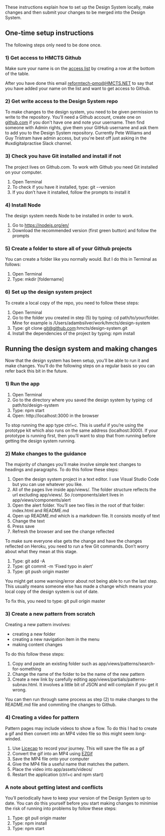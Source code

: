 These instructions explain how to set up the Design System locally, make changes and then submit your changes to be merged into the Design System.

## One-time setup instructions

The following steps only need to be done once.

### 1) Get access to HMCTS Github

Make sure your name is on the [access list](https://tools.hmcts.net/confluence/display/RPE/Acceptable+Use+Policy+and+Contractor+Security+Guidance) by creating a row at the bottom of the table.

After you have done this email reformtech-pmo@HMCTS.NET  to say that you have added your name on the list and want to get access to Github.

### 2) Get write access to the Design System repo

To make changes to the design system, you need to be given permission to write to the repository. 
You'll need a Github account, create one on [github.com](https://github.com) if you don't have one and note your username.
Then find someone with Admin rights, give them your GitHub username and ask them to add you to the Design System repository. Currently Pete Williams and Guy Tristram have admin access, but you're best off just asking in the #uxdigitalpractise Slack channel.


### 3) Check you have Git installed and install if not

The project lives on Github.com. To work with Github you need Git installed on your computer.

1. Open Terminal
2. To check if you have it installed, type: git --version
3. If you don’t have it installed, follow the prompts to install it



### 4) Install Node

The design system needs Node to be installed in order to work.

1. Go to https://nodejs.org/en/
2. Download the recommended version (first green button) and follow the prompts



### 5) Create a folder to store all of your Github projects

You can create a folder like you normally would. But I do this in Terminal as follows:

1. Open Terminal
2. Type: mkdir [foldername]

### 6) Set up the design system project

To create a local copy of the repo, you need to follow these steps:

1. Open Terminal
2. Go to the folder you created in step (5) by typing: cd path/to/your/folder. Mine for example is /Users/adambsilver/work/hmcts/design-system
3. Type: git clone git@github.com:hmcts/design-system.git
4. Install the dependencies of the project by typing: npm install

## Running the design system and making changes

Now that the design system has been setup, you’ll be able to run it and make changes. You’ll do the following steps on a regular basis so you can refer back this bit in the future.

### 1) Run the app

1. Open Terminal
2. Go to the directory where you saved the design system by typing: cd path/to/design-system
3. Type: npm start
4. Open: http://localhost:3000 in the browser

To stop running the app type ctrl+c. This is useful if you’re using the prototype kit which also runs on the same address (localhost:3000). If your prototype is running first, then you’ll want to stop that from running before getting the design system running.

### 2) Make changes to the guidance

The majority of changes you’ll make involve simple text changes to headings and paragraphs. To do this follow these steps:

1. Open the design system project in a text editor. I use Visual Studio Code but you can use whatever you like.
2. All of the pages live inside app/views/. The folder structure reflects the url excluding app/views/. So /components/alert lives in app/views/components/alert
3. Open the alert folder. You’ll see two files in the root of that folder: index.html and README.md
4. Open up README.md which is a markdown file. It consists mostly of text
5. Change the text
6. Press save
7. Refresh the browser and see the change reflected

To make sure everyone else gets the change and have the changes reflected on Heroku, you need to run a few Git commands. Don’t worry about what they mean at this stage.

1. Type: git add -A
2. Type: git commit -m ‘Fixed typo in alert’
3. Type: git push origin master

You might get some warning/error about not being able to run the last step. This usually means someone else has made a change which means your local copy of the design system is out of date.

To fix this, you need to type: git pull origin master

### 3) Create a new pattern from scratch
Creating a new pattern involves:
* creating a new folder
* creating a new navigation item in the menu
* making content changes

To do this follow these steps:

1. Copy and paste an existing folder such as app/views/patterns/search-for-something
2. Change the name of the folder to be the name of the new pattern
3. Create a new link by carefully editing app/views/partials/patterns-subnav.html. It involves a little bit of JSON and will complain if you get it wrong.

You can then run through same process as step (2) to make changes to the README.md file and commiting the changes to Github.

### 4) Creating a video for pattern

Pattern pages may include videos to show a flow. To do this I had to create a gif and then convert into an MP4 video file so this might seem long-winded.

1. Use [Licecap](https://www.cockos.com/licecap) to record your journey. This will save the file as a gif
2. Convert the gif into an MP4 using [EZGif](https://ezgif.com/gif-to-mp4)
3. Save the MP4 file onto your computer
4. Give the MP4 file a useful name that matches the pattern.
5. Place the video into app/assets/videos/
6. Restart the application (ctrl+c and npm start)

### A note about getting latest and conflicts

You’ll periodically have to keep your version of the Design System up to date. You can do this yourself before you start making changes to minimise the risk of running into problems by follow these steps:

1. Type: git pull origin master
2. Type: npm install
3. Type: npm start
